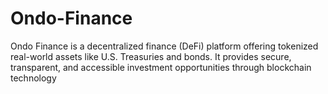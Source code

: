 # Ondo-Finance
Ondo Finance is a decentralized finance (DeFi) platform offering tokenized real-world assets like U.S. Treasuries and bonds. It provides secure, transparent, and accessible investment opportunities through blockchain technology
